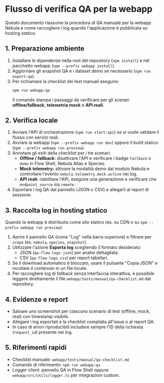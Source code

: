 # Flusso di verifica QA per la webapp

Questo documento riassume la procedura di QA manuale per la webapp Nebula e come raccogliere i log quando l'applicazione è pubblicata su hosting statico.

## 1. Preparazione ambiente

1. Installare le dipendenze nella root del repository (`npm install`) e nel pacchetto webapp (`npm --prefix webapp install`).
2. Aggiornare gli snapshot QA e i dataset demo se necessario (`npm run export:qa`).
3. Per richiamare la checklist dei test manuali eseguire:
   ```bash
   npm run webapp:qa
   ```
   Il comando stampa i passaggi da verificare per gli scenari **offline/fallback**, **telemetria mock** e **API reali**.

## 2. Verifica locale

1. Avviare l'API di orchestrazione (`npm run start:api`) se si vuole validare il flusso con servizi reali.
2. Avviare la webapp (`npm --prefix webapp run dev`) oppure il build statico (`npm --prefix webapp run preview`).
3. Annotare gli esiti della checklist per i tre scenari:
   - **Offline / fallback:** disattivare l'API e verificare i badge `fallback` o `demo` in Flow Shell, Nebula Atlas e Species.
   - **Mock telemetry:** attivare la modalità demo dal modulo Nebula e controllare l'evento `nebula.telemetry.mock.active` nei log.
   - **API reali:** riabilitare l'API, eseguire una generazione e verificare che `endpoint_source` sia `remote`.
4. Esportare i log QA dal pannello (JSON o CSV) e allegarli al report di sessione.

## 3. Raccolta log in hosting statico

Quando la webapp è distribuita come sito statico (es. su CDN o su `npm --prefix webapp run preview`):

1. Aprire il pannello QA (icona "Log" nella barra superiore) e filtrare per `scope` (es. `nebula`, `species`, `snapshot`).
2. Utilizzare l'azione **Esporta log** scegliendo il formato desiderato:
   - JSON (`qa-flow-logs.json`) per analisi dettagliata.
   - CSV (`qa-flow-logs.csv`) per report tabellari.
3. Se il download automatico è bloccato, usare il pulsante "Copia JSON" e incollare il contenuto in un file locale.
4. Per raccogliere log di fallback senza interfaccia interattiva, è possibile leggere direttamente il file `webapp/tests/manual/qa-checklist.md` dal repository.

## 4. Evidenze e report

- Salvare uno screenshot per ciascuno scenario di test (offline, mock, real) con timestamp visibile.
- Allegare i log esportati e la checklist compilata all'issue o al report QA.
- In caso di errori riproducibili includere sempre l'ID della richiesta (`request_id`) presente nei log.

## 5. Riferimenti rapidi

- Checklist manuale: `webapp/tests/manual/qa-checklist.md`
- Comando di riferimento: `npm run webapp:qa`
- Logger client: pannello QA in Flow Shell oppure `webapp/src/utils/logger.ts` per integrazioni custom.
